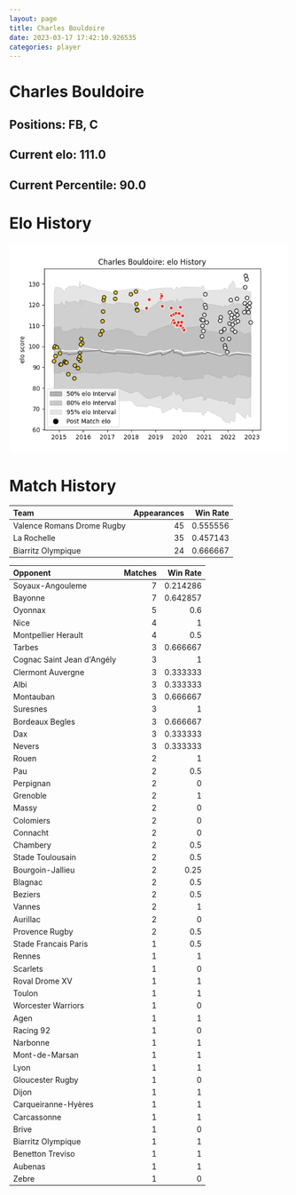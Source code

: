 ```yaml
---  
layout: page  
title: Charles Bouldoire  
date: 2023-03-17 17:42:10.926535  
categories: player  
---
```

# Charles Bouldoire

## Positions: FB, C

## Current elo: 111.0

## Current Percentile: 90.0

# Elo History


![elo history](history_CharlesBouldoire.png)
# Match History


| Team                       |   Appearances |   Win Rate |
|:---------------------------|--------------:|-----------:|
| Valence Romans Drome Rugby |            45 |   0.555556 |
| La Rochelle                |            35 |   0.457143 |
| Biarritz Olympique         |            24 |   0.666667 |

| Opponent                   |   Matches |   Win Rate |
|:---------------------------|----------:|-----------:|
| Soyaux-Angouleme           |         7 |   0.214286 |
| Bayonne                    |         7 |   0.642857 |
| Oyonnax                    |         5 |   0.6      |
| Nice                       |         4 |   1        |
| Montpellier Herault        |         4 |   0.5      |
| Tarbes                     |         3 |   0.666667 |
| Cognac Saint Jean d'Angély |         3 |   1        |
| Clermont Auvergne          |         3 |   0.333333 |
| Albi                       |         3 |   0.333333 |
| Montauban                  |         3 |   0.666667 |
| Suresnes                   |         3 |   1        |
| Bordeaux Begles            |         3 |   0.666667 |
| Dax                        |         3 |   0.333333 |
| Nevers                     |         3 |   0.333333 |
| Rouen                      |         2 |   1        |
| Pau                        |         2 |   0.5      |
| Perpignan                  |         2 |   0        |
| Grenoble                   |         2 |   1        |
| Massy                      |         2 |   0        |
| Colomiers                  |         2 |   0        |
| Connacht                   |         2 |   0        |
| Chambery                   |         2 |   0.5      |
| Stade Toulousain           |         2 |   0.5      |
| Bourgoin-Jallieu           |         2 |   0.25     |
| Blagnac                    |         2 |   0.5      |
| Beziers                    |         2 |   0.5      |
| Vannes                     |         2 |   1        |
| Aurillac                   |         2 |   0        |
| Provence Rugby             |         2 |   0.5      |
| Stade Francais Paris       |         1 |   0.5      |
| Rennes                     |         1 |   1        |
| Scarlets                   |         1 |   0        |
| Roval Drome XV             |         1 |   1        |
| Toulon                     |         1 |   1        |
| Worcester Warriors         |         1 |   0        |
| Agen                       |         1 |   1        |
| Racing 92                  |         1 |   0        |
| Narbonne                   |         1 |   1        |
| Mont-de-Marsan             |         1 |   1        |
| Lyon                       |         1 |   1        |
| Gloucester Rugby           |         1 |   0        |
| Dijon                      |         1 |   1        |
| Carqueiranne-Hyères        |         1 |   1        |
| Carcassonne                |         1 |   1        |
| Brive                      |         1 |   0        |
| Biarritz Olympique         |         1 |   1        |
| Benetton Treviso           |         1 |   1        |
| Aubenas                    |         1 |   1        |
| Zebre                      |         1 |   0        |